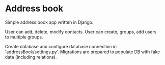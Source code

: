 # Address book
Simple address book app written in Django.

User can add, delete, modify contacts.
User can create, groups, add users to multiple groups.

Create database and configure database connection in 'addressBook/settings.py'.
Migrations are prepared to populate DB with fake data (including relations).
